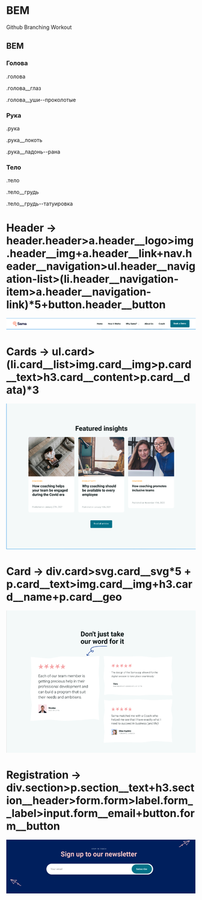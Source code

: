 # BEM 
 Github Branching Workout 
 
## BEM 
 
### Голова 
 
.голова 
 
.голова__глаз 
 
.голова__уши--проколотые 
 
### Рука 
 
 
.рука 
 
.рука__локоть 
 
.рука__ладонь--рана 
 
### Тело 
 
 
.тело 
 
.тело__грудь 
 
.тело__грудь--татуировка

# Header -> header.header>a.header__logo>img.header__img+a.header__link+nav.header__navigation>ul.header__navigation-list>(li.header__navigation-item>a.header__navigation-link)*5+button.header__button
![Image alt](Header.png)
# Cards -> ul.card>(li.card__list>img.card__img>p.card__text>h3.card__content>p.card__data)*3
![Image alt](Cards.png)
# Card -> div.card>svg.card__svg*5 + p.card__text>img.card__img+h3.card__name+p.card__geo
![Image alt](Card.png)
# Registration -> div.section>p.section__text+h3.section__header>form.form>label.form__label>input.form__email+button.form__button
![Image alt](Registration.png)

